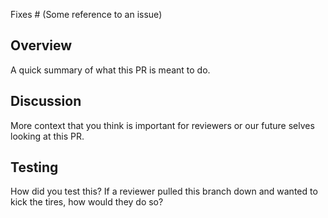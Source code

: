 Fixes # (Some reference to an issue)

## Overview

A quick summary of what this PR is meant to do.

## Discussion

More context that you think is important for reviewers or our future selves looking at this PR.

## Testing

How did you test this? If a reviewer pulled this branch down and wanted to kick the tires, how would they do so?
